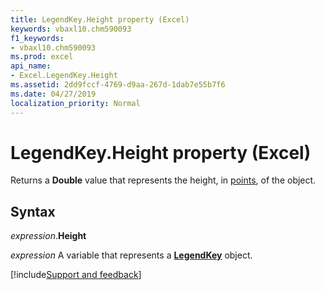 ```yaml
---
title: LegendKey.Height property (Excel)
keywords: vbaxl10.chm590093
f1_keywords:
- vbaxl10.chm590093
ms.prod: excel
api_name:
- Excel.LegendKey.Height
ms.assetid: 2dd9fccf-4769-d9aa-267d-1dab7e55b7f6
ms.date: 04/27/2019
localization_priority: Normal
---
```



# LegendKey.Height property (Excel)

Returns a **Double** value that represents the height, in [points](../language/glossary/vbe-glossary.md#point), of the object.


## Syntax

_expression_.**Height**

_expression_ A variable that represents a **[LegendKey](excel.legendkey(object).md)** object.




[!include[Support and feedback](~/includes/feedback-boilerplate.md)]